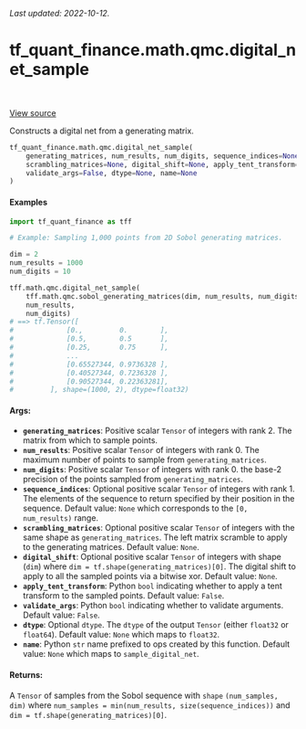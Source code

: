 <!--
This file is generated by a tool. Do not edit directly.
For open-source contributions the docs will be updated automatically.
-->

*Last updated: 2022-10-12.*

<div itemscope itemtype="http://developers.google.com/ReferenceObject">
<meta itemprop="name" content="tf_quant_finance.math.qmc.digital_net_sample" />
<meta itemprop="path" content="Stable" />
</div>

# tf_quant_finance.math.qmc.digital_net_sample

<!-- Insert buttons and diff -->

<table class="tfo-notebook-buttons tfo-api" align="left">
</table>

<a target="_blank" href="https://github.com/google/tf-quant-finance/blob/master/tf_quant_finance/math/qmc/digital_net.py">View source</a>



Constructs a digital net from a generating matrix.

```python
tf_quant_finance.math.qmc.digital_net_sample(
    generating_matrices, num_results, num_digits, sequence_indices=None,
    scrambling_matrices=None, digital_shift=None, apply_tent_transform=False,
    validate_args=False, dtype=None, name=None
)
```



<!-- Placeholder for "Used in" -->

#### Examples

```python
import tf_quant_finance as tff

# Example: Sampling 1,000 points from 2D Sobol generating matrices.

dim = 2
num_results = 1000
num_digits = 10

tff.math.qmc.digital_net_sample(
    tff.math.qmc.sobol_generating_matrices(dim, num_results, num_digits),
    num_results,
    num_digits)
# ==> tf.Tensor([
#             [0.,         0.        ],
#             [0.5,        0.5       ],
#             [0.25,       0.75      ],
#             ...
#             [0.65527344, 0.9736328 ],
#             [0.40527344, 0.7236328 ],
#             [0.90527344, 0.22363281],
#         ], shape=(1000, 2), dtype=float32)
```

#### Args:


* <b>`generating_matrices`</b>: Positive scalar `Tensor` of integers with rank 2. The
  matrix from which to sample points.
* <b>`num_results`</b>: Positive scalar `Tensor` of integers with rank 0. The maximum
  number of points to sample from `generating_matrices`.
* <b>`num_digits`</b>: Positive scalar `Tensor` of integers with rank 0. the base-2
  precision of the points sampled from `generating_matrices`.
* <b>`sequence_indices`</b>: Optional positive scalar `Tensor` of integers with rank 1.
  The elements of the sequence to return specified by their position in the
  sequence.
  Default value: `None` which corresponds to the `[0, num_results)` range.
* <b>`scrambling_matrices`</b>: Optional positive scalar `Tensor` of integers with the
  same shape as `generating_matrices`. The left matrix scramble to apply to
  the generating matrices.
  Default value: `None`.
* <b>`digital_shift`</b>: Optional positive scalar `Tensor` of integers with shape
  (`dim`) where `dim = tf.shape(generating_matrices)[0]`. The digital shift
  to apply to all the sampled points via a bitwise xor.
  Default value: `None`.
* <b>`apply_tent_transform`</b>: Python `bool` indicating whether to apply a tent
  transform to the sampled points.
  Default value: `False`.
* <b>`validate_args`</b>: Python `bool` indicating whether to validate arguments.
  Default value: `False`.
* <b>`dtype`</b>: Optional `dtype`. The `dtype` of the output `Tensor` (either
  `float32` or `float64`).
  Default value: `None` which maps to `float32`.
* <b>`name`</b>: Python `str` name prefixed to ops created by this function.
  Default value: `None` which maps to `sample_digital_net`.


#### Returns:

A `Tensor` of samples from  the Sobol sequence with `shape`
`(num_samples, dim)` where `num_samples = min(num_results,
size(sequence_indices))` and `dim = tf.shape(generating_matrices)[0]`.
